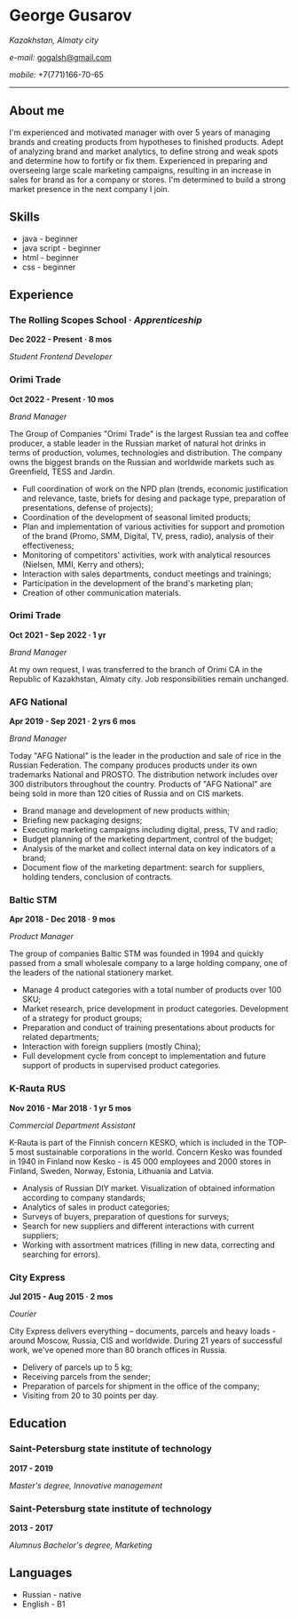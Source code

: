 # George Gusarov

*Kazakhstan, Almaty city*

*e-mail:* [gogalsh@gmail.com](gogalsh@gmail.com)

*mobile:* +7(771)166-70-65
***
## About me
I'm experienced and motivated manager with over 5 years of managing brands and creating products from hypotheses to finished products. Adept of analyzing brand and market analytics, to define strong and weak spots and determine how to fortify or fix them. Experienced in preparing and overseeing large scale marketing campaigns, resulting in an increase in sales for brand as for a company or stores. I'm determined to build a strong market presence in the next company I join.

## Skills
* java - beginner
* java script - beginner
* html - beginner
* css - beginner

## Experience 
### The Rolling Scopes School · *Apprenticeship*
**Dec 2022 - Present · 8 mos**

*Student Frontend Developer*

### Orimi Trade
**Oct 2022 - Present · 10 mos**

*Brand Manager*

The Group of Companies "Orimi Trade" is the largest Russian tea and coffee producer, a stable leader in the Russian market of natural hot drinks in terms of production, volumes, technologies and distribution.
The company owns the biggest brands on the Russian and worldwide markets such as Greenfield, TESS and Jardin.

* Full coordination of work on the NPD plan (trends, economic justification and relevance, taste, briefs for desing and package type, preparation of presentations, defense of projects);
* Coordination of the development of seasonal limited products;
* Plan and implementation of various activities for support and promotion of the brand (Promo, SMM, Digital, TV, press, radio), analysis of their effectiveness;
* Monitoring of competitors' activities, work with analytical resources (Nielsen, MMI, Kerry and others);
* Interaction with sales departments, conduct meetings and trainings;
* Participation in the development of the brand's marketing plan;
* Creation of other communication materials.

### Orimi Trade
**Oct 2021 - Sep 2022 · 1 yr**

*Brand Manager*

At my own request, I was transferred to the branch of Orimi СA in the Republic of Kazakhstan, Almaty city. Job responsibilities remain unchanged.

### AFG National
**Apr 2019 - Sep 2021 · 2 yrs 6 mos**

*Brand Manager*

Today "AFG National" is the leader in the production and sale of rice in the Russian Federation.
The company produces products under its own trademarks National and PROSTO. The distribution network includes over 300 distributors throughout the country. Products of "AFG National" are being sold in more than 120 cities of Russia and on CIS markets.

* Brand manage and development of new products within;
* Briefing new packaging designs;
* Executing marketing campaigns including digital, press, TV and radio;
* Budget planning of the marketing department, control of the budget;
* Analysis of the market and collect internal data on key indicators of a brand;
* Document flow of the marketing department: search for suppliers, holding tenders, conclusion of contracts.

### Baltic STM
**Apr 2018 - Dec 2018 · 9 mos**

*Product Manager*

The group of companies Baltic STM was founded in 1994 and quickly passed from a small wholesale company to a large holding company, one of the leaders of the national stationery market.

* Manage 4 product categories with a total number of products over 100 SKU;
* Market research, price development in product categories. Development of a strategy for product groups;
* Preparation and conduct of training presentations about products for related departments;
* Interaction with foreign suppliers (mostly China);
* Full development cycle from concept to implementation and future support of products in supervised product categories.

### K-Rauta RUS
**Nov 2016 - Mar 2018 · 1 yr 5 mos**

*Commercial Department Assistant*

K-Rauta is part of the Finnish concern KESKO, which is included in the TOP-5 most sustainable corporations in the world. Concern Kesko was founded in 1940 in Finland now Kesko - is 45 000 employees and 2000 stores in Finland, Sweden, Norway, Estonia, Lithuania and Latvia.

* Analysis of Russian DIY market. Visualization of obtained information according to company standards;
* Analytics of sales in product categories;
* Surveys of buyers, preparation of questions for surveys;
* Search for new suppliers and different interactions with current suppliers;
* Working with assortment matrices (filling in new data, correcting and searching for errors).

### City Express
**Jul 2015 - Aug 2015 · 2 mos**

*Courier*

City Express delivers everything – documents, parcels and heavy loads - around Moscow, Russia, CIS and worldwide. During 21 years of successful work, we've opened more than 80 branch offices in Russia.

* Delivery of parcels up to 5 kg;
* Receiving parcels from the sender;
* Preparation of parcels for shipment in the office of the company;
* Visiting from 20 to 30 points per day.

## Education
### Saint-Petersburg state institute of technology
**2017 - 2019**

*Master's degree, Innovative management*

### Saint-Petersburg state institute of technology
**2013 - 2017**

*Alumnus Bachelor's degree, Marketing*

## Languages
* Russian - native
* English - B1